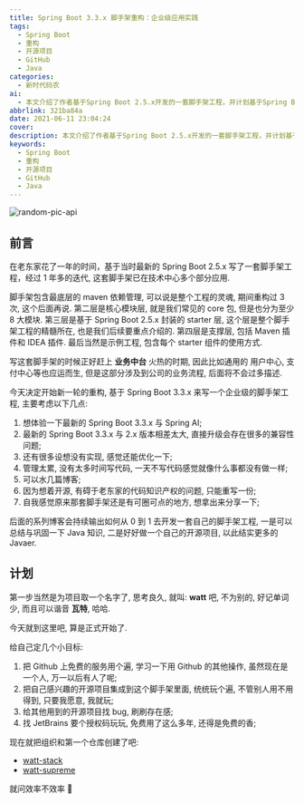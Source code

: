 ```yaml
---
title: Spring Boot 3.3.x 脚手架重构：企业级应用实践
tags:
  - Spring Boot
  - 重构
  - 开源项目
  - GitHub
  - Java
categories:
  - 新时代码农
ai:
  - 本文介绍了作者基于Spring Boot 2.5.x开发的一套脚手架工程，并计划基于Spring Boot 3.3.x进行重构。文章讨论了重构的原因，包括体验最新技术、解决兼容性问题、优化设想和开源项目等。同时，作者也设定了一些小目标，如使用GitHub服务、集成感兴趣的开源项目和寻找bug等。最后介绍了创建的项目和组织。
abbrlink: 321ba84a
date: 2021-06-11 23:04:24
cover:
description: 本文介绍了作者基于Spring Boot 2.5.x开发的一套脚手架工程，并计划基于Spring Boot 3.3.x进行重构。文章讨论了重构的原因，包括体验最新技术、解决兼容性问题、优化设想和开源项目等。同时，作者也设定了一些小目标，如使用GitHub服务、集成感兴趣的开源项目和寻找bug等。最后介绍了创建的项目和组织。
keywords:
  - Spring Boot
  - 重构
  - 开源项目
  - GitHub
  - Java
---
```


<!-- markdownlint-disable-next-line MD033 -->
<meta name="referrer" content="no-referrer"/>

![random-pic-api](https://cover.dong4j.ink:1024)

## 前言

在老东家花了一年的时间，基于当时最新的 Spring Boot 2.5.x 写了一套脚手架工程，经过 1 年多的迭代, 这套脚手架已在技术中心多个部分应用.

脚手架包含最底层的 maven 依赖管理, 可以说是整个工程的灵魂, 期间重构过 3 次, 这个后面再说.
第二层是核心模块层, 就是我们常见的 core 包, 但是也分为至少 8 大模块.
第三层是基于 Spring Boot 2.5.x 封装的 starter 层, 这个层是整个脚手架工程的精髓所在, 也是我们后续要重点介绍的.
第四层是支撑层, 包括 Maven 插件和 IDEA 插件.
最后当然是示例工程, 包含每个 starter 组件的使用方式.

写这套脚手架的时候正好赶上 **业务中台** 火热的时期, 因此比如通用的 用户中心, 支付中心等也应运而生, 但是这部分涉及到公司的业务流程, 后面将不会过多描述.

今天决定开始新一轮的重构, 基于 Spring Boot 3.3.x 来写一个企业级的脚手架工程, 主要考虑以下几点:

1. 想体验一下最新的 Spring Boot 3.3.x 与 Spring AI;
2. 最新的 Spring Boot 3.3.x 与 2.x 版本相差太大, 直接升级会存在很多的兼容性问题;
3. 还有很多设想没有实现, 感觉还能优化一下;
4. 管理太累, 没有太多时间写代码, 一天不写代码感觉就像什么事都没有做一样;
5. 可以水几篇博客;
6. 因为想着开源, 有碍于老东家的代码知识产权的问题, 只能重写一份;
7. 自我感觉原来那套脚手架还是有可圈可点的地方, 想拿出来分享一下;

后面的系列博客会持续输出如何从 0 到 1 去开发一套自己的脚手架工程, 一是可以总结与巩固一下 Java 知识, 二是好好做一个自己的开源项目, 以此结实更多的 Javaer.

## 计划

第一步当然是为项目取一个名字了, 思考良久, 就叫: **watt** 吧, 不为别的, 好记单词少, 而且可以谐音 **瓦特**, 哈哈.

今天就到这里吧, 算是正式开始了.

给自己定几个小目标:

1. 把 Github 上免费的服务用个遍, 学习一下用 Github 的其他操作, 虽然现在是一个人, 万一以后有人了呢;
2. 把自己感兴趣的开源项目集成到这个脚手架里面, 统统玩个遍, 不管别人用不用得到, 只要我愿意, 我就玩;
3. 给其他用到的开源项目找 bug, 刷刷存在感;
4. 找 JetBrains 要个授权码玩玩, 免费用了这么多年, 还得是免费的香;

现在就把组织和第一个仓库创建了吧:

- [watt-stack](https://github.com/watt-stack)
- [watt-supreme](https://github.com/watt-stack/watt-supreme)

就问效率不效率 🥳
